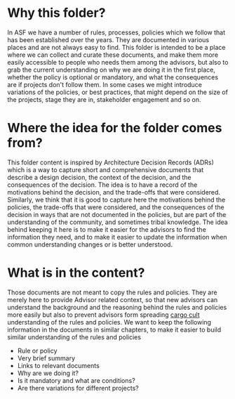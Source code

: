 # Why this folder?

In ASF we have a number of rules, processes, policies which we follow that has been established over the
years. They are documented in various places and are not always easy to find. This folder is intended to
be a place where we can collect and curate these documents, and make them more easily accessible to
people who needs them among the advisors, but also to grab the current understanding on why we are doing
it in the first place, whether the policy is optional or mandatory, and what the consequences are if projects
don't follow them. In some cases we might introduce variations of the policies, or best practices, that
might depend on the size of the projects, stage they are in, stakeholder engagement and so on.

# Where the idea for the folder comes from?

This folder content is inspired by Architecture Decision Records (ADRs) which is a way to capture
short and comprehensive documents that describe a design decision, the context of the decision, and the
consequences of the decision. The idea is to have a record of the motivations behind the decision, and
the trade-offs that were considered. Similarly, we think that it is good to capture here the motivations
behind the policies, the trade-offs that were considered, and the consequences of the decision in ways
that are not documented in the policies, but are part of the understanding of the community, and sometimes
tribal knowledge. The idea behind keeping it here is to make it easier for the advisors to find the
information they need, and to make it easier to update the information when common understanding changes or
is better understood.

# What is in the content?

Those documents are not meant to copy the rules and policies. They are merely here to provide Advisor related
context, so that new advisors can understand the background and the reasoning behind the rules and policies
more easily but also to prevent advisors form spreading [cargo cult](https://en.wikipedia.org/wiki/Cargo_cult)
understanding of the rules and policies. We want to keep the following information in the documents in
similar chapters, to make it easier to build similar understanding of the rules and policies

* Rule or policy
* Very brief summary
* Links to relevant documents
* Why are we doing it?
* Is it mandatory and what are conditions?
* Are there variations for different projects?





